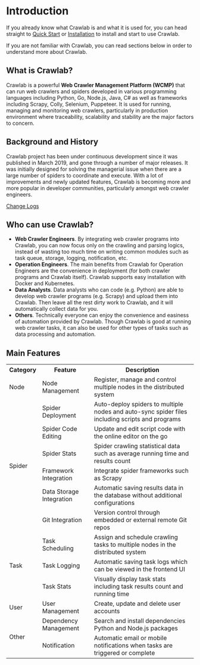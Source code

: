 # Introduction

If you already know what Crawlab is and what it is used for, you can head straight to [Quick Start](./quick-start.md)
or [Installation](installation) to install and start to use Crawlab.

If you are not familiar with Crawlab, you can read sections below in order to understand more about Crawlab.

## What is Crawlab?

Crawlab is a powerful **Web Crawler Management Platform (WCMP)** that can run web crawlers and spiders developed in
various programming languages including Python, Go, Node.js, Java, C# as well as frameworks including Scrapy, Colly,
Selenium, Puppeteer. It is used for running, managing and monitoring web crawlers, particularly in production
environment where traceability, scalability and stability are the major factors to concern.

## Background and History

Crawlab project has been under continuous development since it was published in March 2019, and gone through a number of
major releases. It was initially designed for solving the managerial issue when there are a large number of spiders to
coordinate and execute. With a lot of improvements and newly updated features, Crawlab is becoming more and more popular
in developer communities, particularly amongst web crawler engineers.

[Change Logs](https://github.com/crawlab-team/crawlab/blob/master/CHANGELOG.md)

## Who can use Crawlab?

- **Web Crawler Engineers**. By integrating web crawler programs into Crawlab, you can now focus only on the crawling
  and parsing logics, instead of wasting too much time on writing common modules such as task queue, storage, logging,
  notification, etc.
- **Operation Engineers**. The main benefits from Crawlab for Operation Engineers are the convenience in deployment (for
  both crawler programs and Crawlab itself). Crawlab supports easy installation with Docker and Kubernetes.
- **Data Analysts**. Data analysts who can code (e.g. Python) are able to develop web crawler programs (e.g. Scrapy) and
  upload them into Crawlab. Then leave all the rest dirty work to Crawlab, and it will automatically collect data for
  you.
- **Others**. Technically everyone can enjoy the convenience and easiness of automation provided by Crawlab. Though
  Crawlab is good at running web crawler tasks, it can also be used for other types of tasks such as data processing and
  automation.

## Main Features

<table>
<tr>
<th>Category</th>
<th>Feature</th>
<th>Description</th>
</tr>
<tr>
<td>Node</td>
<td>Node Management</td>
<td>Register, manage and control multiple nodes in the distributed system</td>
</tr>
<tr>
<td rowspan="6">Spider</td>
<td>Spider Deployment</td>
<td>Auto-deploy spiders to multiple nodes and auto-sync spider files including scripts and programs</td>
</tr>
<tr>
<td>Spider Code Editing</td>
<td>Update and edit script code with the online editor on the go</td>
</tr>
<tr>
<td>Spider Stats</td>
<td>Spider crawling statistical data such as average running time and results count</td>
</tr>
<tr>
<td>Framework Integration</td>
<td>Integrate spider frameworks such as Scrapy</td>
</tr>
<tr>
<td>Data Storage Integration</td>
<td>Automatic saving results data in the database without additional configurations</td>
</tr>
<tr>
<td>Git Integration</td>
<td>Version control through embedded or external remote Git repos</td>
</tr>
<tr>
<td rowspan="3">Task</td>
<td>Task Scheduling</td>
<td>Assign and schedule crawling tasks to multiple nodes in the distributed system</td>
</tr>
<tr>
<td>Task Logging</td>
<td>Automatic saving task logs which can be viewed in the frontend UI</td>
</tr>
<tr>
<td>Task Stats</td>
<td>Visually display task stats including task results count and running time</td>
</tr>
<tr>
<td rowspan="1">User</td>
<td>User Management</td>
<td>Create, update and delete user accounts</td>
</tr>
<tr>
<td rowspan="2">Other</td>
<td>Dependency Management</td>
<td>Search and install dependencies Python and Node.js packages</td>
</tr>
<tr>
<td>Notification</td>
<td>Automatic email or mobile notifications when tasks are triggered or complete</td>
</tr>
</table>
